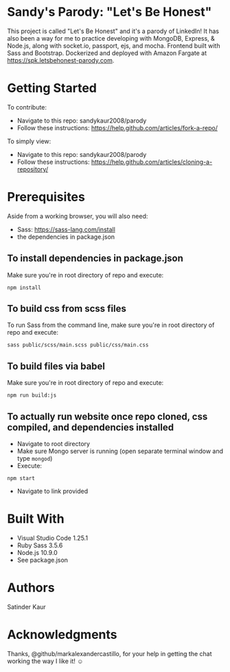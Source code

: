 # Sandy's Parody: "Let's Be Honest" 
This project is called "Let's Be Honest" and it's a parody of LinkedIn! It has also been a way for me to practice developing with MongoDB, Express, & Node.js, along with socket.io, passport, ejs, and mocha. Frontend built with Sass and Bootstrap. Dockerized and deployed with Amazon Fargate at https://spk.letsbehonest-parody.com.

# Getting Started
To contribute:
- Navigate to this repo: sandykaur2008/parody
- Follow these instructions: https://help.github.com/articles/fork-a-repo/

To simply view: 
- Navigate to this repo: sandykaur2008/parody
- Follow these instructions: https://help.github.com/articles/cloning-a-repository/

# Prerequisites
Aside from a working browser, you will also need:

- Sass: https://sass-lang.com/install 
- the dependencies in package.json

## To install dependencies in package.json
Make sure you're in root directory of repo and execute:

```npm install```

## To build css from scss files
To run Sass from the command line, make sure you're in root directory of repo and execute:

```sass public/scss/main.scss public/css/main.css```

## To build files via babel
Make sure you're in root directory of repo and execute:

```npm run build:js ```

## To actually run website once repo cloned, css compiled, and dependencies installed
- Navigate to root directory
- Make sure Mongo server is running (open separate terminal window and type ``` mongod ```)
- Execute: 

```npm start```

- Navigate to link provided 

# Built With
- Visual Studio Code 1.25.1
- Ruby Sass 3.5.6 
- Node.js 10.9.0
- See package.json

# Authors
Satinder Kaur 

# Acknowledgments
Thanks, @github/markalexandercastillo, for your help in getting the chat working the way I like it!
:relaxed: 
